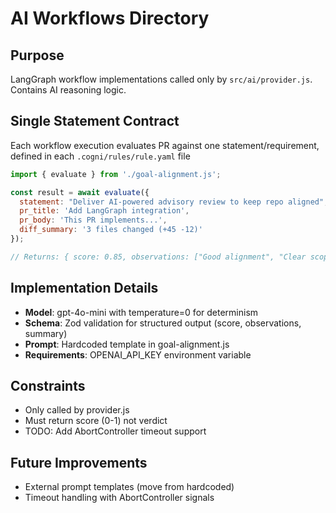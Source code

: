 # AI Workflows Directory

## Purpose
LangGraph workflow implementations called only by `src/ai/provider.js`. Contains AI reasoning logic.

## Single Statement Contract
Each workflow execution evaluates PR against one statement/requirement, defined in each `.cogni/rules/rule.yaml` file

```javascript
import { evaluate } from './goal-alignment.js';

const result = await evaluate({
  statement: "Deliver AI-powered advisory review to keep repo aligned",
  pr_title: 'Add LangGraph integration', 
  pr_body: 'This PR implements...',
  diff_summary: '3 files changed (+45 -12)'
});

// Returns: { score: 0.85, observations: ["Good alignment", "Clear scope"], summary: "Brief assessment" }
```

## Implementation Details
- **Model**: gpt-4o-mini with temperature=0 for determinism
- **Schema**: Zod validation for structured output (score, observations, summary)
- **Prompt**: Hardcoded template in goal-alignment.js
- **Requirements**: OPENAI_API_KEY environment variable

## Constraints
- Only called by provider.js
- Must return score (0-1) not verdict
- TODO: Add AbortController timeout support

## Future Improvements
- External prompt templates (move from hardcoded)
- Timeout handling with AbortController signals